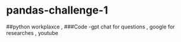 # pandas-challenge-1
##python workplaxce , 
###Code 
-gpt chat for questions , google for researches , youtube
